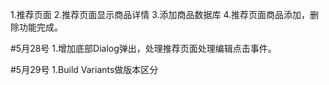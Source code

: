1.推荐页面
2.推荐页面显示商品详情
3.添加商品数据库
4.推荐页面商品添加，删除功能完成。

#5月28号
1.增加底部Dialog弹出，处理推荐页面处理编辑点击事件。

#5月29号
1.Build Variants做版本区分
